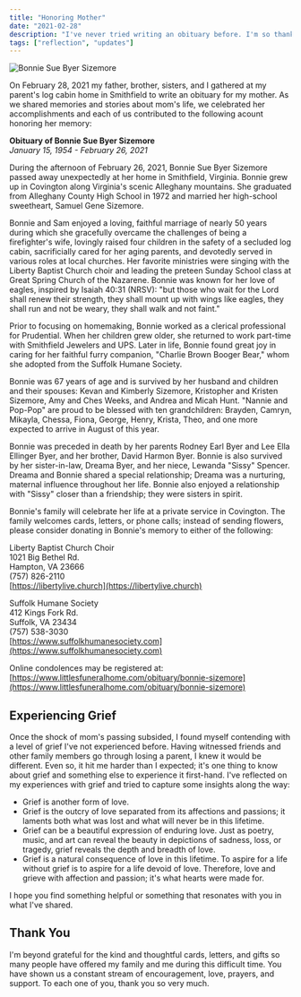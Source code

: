 ```yaml
---
title: "Honoring Mother"
date: "2021-02-28"
description: "I've never tried writing an obituary before. I'm so thankful I had my father, brother, and sisters there to collaborate with as we shared memories and stories about mom's life."
tags: ["reflection", "updates"]
---
```


![Bonnie Sue Byer Sizemore](https://kmsmedia.kevansizemore.com/image/2021-02-28_honoring_mother.png)

On February 28, 2021 my father, brother, sisters, and I gathered at my parent's log cabin home in Smithfield to write an obituary for my mother. As we shared memories and stories about mom's life, we celebrated her accomplishments and each of us contributed to the following acount honoring her memory:

**Obituary of Bonnie Sue Byer Sizemore**<br/>*January 15, 1954 - February 26, 2021*

During the afternoon of February 26, 2021, Bonnie Sue Byer Sizemore passed away unexpectedly at her home in Smithfield, Virginia. Bonnie grew up in Covington along Virginia's scenic Alleghany mountains. She graduated from Alleghany County High School in 1972 and married her high-school sweetheart, Samuel Gene Sizemore.

Bonnie and Sam enjoyed a loving, faithful marriage of nearly 50 years during which she gracefully overcame the challenges of being a firefighter's wife, lovingly raised four children in the safety of a secluded log cabin, sacrificially cared for her aging parents, and devotedly served in various roles at local churches. Her favorite ministries were singing with the Liberty Baptist Church choir and leading the preteen Sunday School class at Great Spring Church of the Nazarene. Bonnie was known for her love of eagles, inspired by Isaiah 40:31 (NRSV): "but those who wait for the Lord shall renew their strength, they shall mount up with wings like eagles, they shall run and not be weary, they shall walk and not faint."

Prior to focusing on homemaking, Bonnie worked as a clerical professional for Prudential. When her children grew older, she returned to work part-time with Smithfield Jewelers and UPS. Later in life, Bonnie found great joy in caring for her faithful furry companion, "Charlie Brown Booger Bear," whom she adopted from the Suffolk Humane Society.

Bonnie was 67 years of age and is survived by her husband and children and their spouses: Kevan and Kimberly Sizemore, Kristopher and Kristen Sizemore, Amy and Ches Weeks, and Andrea and Micah Hunt. "Nannie and Pop-Pop" are proud to be blessed with ten grandchildren: Brayden, Camryn, Mikayla, Chessa, Fiona, George, Henry, Krista, Theo, and one more expected to arrive in August of this year.

Bonnie was preceded in death by her parents Rodney Earl Byer and Lee Ella Ellinger Byer, and her brother, David Harmon Byer. Bonnie is also survived by her sister-in-law, Dreama Byer, and her niece, Lewanda "Sissy" Spencer. Dreama and Bonnie shared a special relationship; Dreama was a nurturing, maternal influence throughout her life. Bonnie also enjoyed a relationship with "Sissy" closer than a friendship; they were sisters in spirit. 

Bonnie's family will celebrate her life at a private service in Covington. The family welcomes cards, letters, or phone calls; instead of sending flowers, please consider donating in Bonnie's memory to either of the following: 

Liberty Baptist Church Choir<br/>
1021 Big Bethel Rd.<br/>
Hampton, VA 23666<br/>
(757) 826-2110<br/>
[https://libertylive.church](https://libertylive.church)

Suffolk Humane Society<br/>
412 Kings Fork Rd.<br/>
Suffolk, VA 23434<br/>
(757) 538-3030<br/>
[https://www.suffolkhumanesociety.com](https://www.suffolkhumanesociety.com)

Online condolences may be registered at: [https://www.littlesfuneralhome.com/obituary/bonnie-sizemore](https://www.littlesfuneralhome.com/obituary/bonnie-sizemore)

## Experiencing Grief

Once the shock of mom's passing subsided, I found myself contending with a level of grief I've not experienced before. Having witnessed friends and other family members go through losing a parent, I knew it would be different. Even so, it hit me harder than I expected; it's one thing to know about grief and something else to experience it first-hand. I've reflected on my experiences with grief and tried to capture some insights along the way:

- Grief is another form of love.
- Grief is the outcry of love separated from its affections and passions; it laments both what was lost and what will never be in this lifetime.
- Grief can be a beautiful expression of enduring love. Just as poetry, music, and art can reveal the beauty in depictions of sadness, loss, or tragedy, grief reveals the depth and breadth of love.
- Grief is a natural consequence of love in this lifetime. To aspire for a life without grief is to aspire for a life devoid of love. Therefore, love and grieve with affection and passion; it's what hearts were made for.

I hope you find something helpful or something that resonates with you in what I've shared.

## Thank You

I'm beyond grateful for the kind and thoughtful cards, letters, and gifts so many people have offered my family and me during this difficult time. You have shown us a constant stream of encouragement, love, prayers, and support. To each one of you, thank you so very much.
